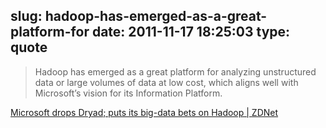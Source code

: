 slug: hadoop-has-emerged-as-a-great-platform-for
date: 2011-11-17 18:25:03
type: quote
---

> Hadoop has emerged as a great platform for analyzing unstructured data or large volumes of data at low cost, which aligns well with Microsoft’s vision for its Information Platform.

[Microsoft drops Dryad; puts its big-data bets on Hadoop | ZDNet](http://www.zdnet.com/blog/microsoft/microsoft-drops-dryad-puts-its-big-data-bets-on-hadoop/11226)
